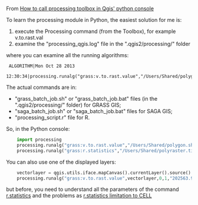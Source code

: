 From [How to call processing toolbox in Qgis' python console](http://gis.stackexchange.com/questions/75666/how-to-call-processing-toolbox-in-qgis-python-console)


To learn the processing module in Python, the easiest solution for me is:

 1. execute the Processing command (from the Toolbox), for example v.to.rast.val
 2. examine the "processing_qgis.log" file in the ".qgis2/processing/" folder

where you can examine all the running algorithms:

     ALGORITHM|Mon Oct 28 2013  
     12:30:34|processing.runalg("grass:v.to.rast.value","/Users/Shared/polygon.shp",0,1,"202563.92575,204206.182887,89106.9864984,89783.2100251",0,-1,0.0001,"/Users/Shared/polyraster.tif")

The actual commands are in:

 - "grass_batch_job.sh" or "grass_batch_job.bat" files (in the ".qgis2/processing/" folder) for GRASS GIS;
 - "saga_batch_job.sh" or "saga_batch_job.bat" files for SAGA GIS; 
 - "processing_script.r" file for R.
 

So, in the Python console:

```python
    import processing
    processing.runalg("grass:v.to.rast.value","/Users/Shared/polygon.shp",0,1,"202563.92575,204206.182887,89106.9864984,89783.2100251",0,-1,0.0001,"/Users/Shared/polyraster.tif")
    processing.runalg("grass:r.statistics","/Users/Shared/polyraster.tif","/Users/Shared/mydem.asc",1,True,"202086.577,205625.414407,88411.048,90534.3504441",0,"/Users/Shared/test.tif")
```
You can also use one of the displayed layers:

```python
    vectorlayer = qgis.utils.iface.mapCanvas().currentLayer().source()
    processing.runalg("grass:v.to.rast.value",vectorlayer,0,1,"202563.92575,204206.182887,89106.9864984,89783.2100251",0,-1,0.0001,"/Users/Shared/polyraster.tif")
```
    
but before, you need to understand all the parameters of the command [r.statistics][1] and the problems as [r.statistics limitation to CELL][2]


  [1]: http://grass.osgeo.org/grass64/manuals/r.statistics.html
  [2]: http://osgeo-org.1560.x6.nabble.com/r-statistics-limitation-to-CELL-td4017639.html
